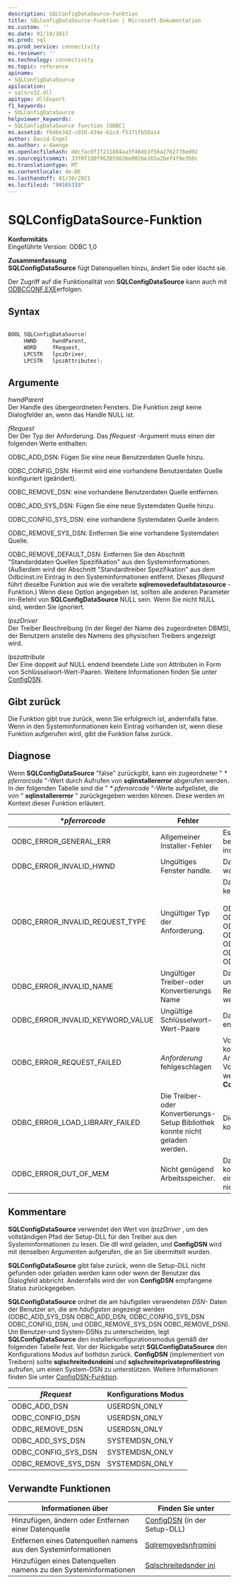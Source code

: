 ```yaml
---
description: SQLConfigDataSource-Funktion
title: SQLConfigDataSource-Funktion | Microsoft-Dokumentation
ms.custom: ''
ms.date: 01/19/2017
ms.prod: sql
ms.prod_service: connectivity
ms.reviewer: ''
ms.technology: connectivity
ms.topic: reference
apiname:
- SQLConfigDataSource
apilocation:
- sqlsrv32.dll
apitype: dllExport
f1_keywords:
- SQLConfigDataSource
helpviewer_keywords:
- SQLConfigDataSource function [ODBC]
ms.assetid: f8d6e342-c010-434e-b1cd-f5371fb50a14
author: David-Engel
ms.author: v-daenge
ms.openlocfilehash: ddcfac8f1f211884aa3f46db3f56a2762778ed92
ms.sourcegitcommit: 33f0f190f962059826e002be165a2bef4f9e350c
ms.translationtype: MT
ms.contentlocale: de-DE
ms.lasthandoff: 01/30/2021
ms.locfileid: "99165339"
---
```

# <a name="sqlconfigdatasource-function"></a>SQLConfigDataSource-Funktion
**Konformitäts**  
 Eingeführte Version: ODBC 1,0  
  
 **Zusammenfassung**  
 **SQLConfigDataSource** fügt Datenquellen hinzu, ändert Sie oder löscht sie.  
  
 Der Zugriff auf die Funktionalität von **SQLConfigDataSource** kann auch mit [ODBCCONF.EXE](../../../odbc/odbcconf-exe.md)erfolgen.  
  
## <a name="syntax"></a>Syntax  
  
```cpp  
  
BOOL SQLConfigDataSource(  
     HWND     hwndParent,  
     WORD     fRequest,  
     LPCSTR   lpszDriver,  
     LPCSTR   lpszAttributes);  
```  
  
## <a name="arguments"></a>Argumente  
 *hwndParent*  
 Der Handle des übergeordneten Fensters. Die Funktion zeigt keine Dialogfelder an, wenn das Handle NULL ist.  
  
 *fRequest*  
 Der Der Typ der Anforderung. Das *fRequest* -Argument muss einen der folgenden Werte enthalten:  
  
 ODBC_ADD_DSN: Fügen Sie eine neue Benutzerdaten Quelle hinzu.  
  
 ODBC_CONFIG_DSN: Hiermit wird eine vorhandene Benutzerdaten Quelle konfiguriert (geändert).  
  
 ODBC_REMOVE_DSN: eine vorhandene Benutzerdaten Quelle entfernen.  
  
 ODBC_ADD_SYS_DSN: Fügen Sie eine neue Systemdaten Quelle hinzu.  
  
 ODBC_CONFIG_SYS_DSN: eine vorhandene Systemdaten Quelle ändern.  
  
 ODBC_REMOVE_SYS_DSN: Entfernen Sie eine vorhandene Systemdaten Quelle.  
  
 ODBC_REMOVE_DEFAULT_DSN: Entfernen Sie den Abschnitt "Standarddaten Quellen Spezifikation" aus den Systeminformationen. (Außerdem wird der Abschnitt "Standardtreiber Spezifikation" aus dem Odbcinst.ini Eintrag in den Systeminformationen entfernt. Dieses *fRequest* führt dieselbe Funktion aus wie die veraltete **sqlremovedefaultdatasource** -Funktion.) Wenn diese Option angegeben ist, sollten alle anderen Parameter im-Befehl von **SQLConfigDataSource** NULL sein. Wenn Sie nicht NULL sind, werden Sie ignoriert.  
  
 *lpszDriver*  
 Der Treiber Beschreibung (in der Regel der Name des zugeordneten DBMS), der Benutzern anstelle des Namens des physischen Treibers angezeigt wird.  
  
 *lpszattribute*  
 Der Eine doppelt auf NULL endend beendete Liste von Attributen in Form von Schlüsselwort-Wert-Paaren. Weitere Informationen finden Sie unter [ConfigDSN](../../../odbc/reference/syntax/configdsn-function.md).  
  
## <a name="returns"></a>Gibt zurück  
 Die Funktion gibt true zurück, wenn Sie erfolgreich ist, andernfalls false. Wenn in den Systeminformationen kein Eintrag vorhanden ist, wenn diese Funktion aufgerufen wird, gibt die Funktion false zurück.  
  
## <a name="diagnostics"></a>Diagnose  
 Wenn **SQLConfigDataSource** "false" zurückgibt, kann ein zugeordneter " *\* pferrorcode* "-Wert durch Aufrufen von **sqlinstallererror** abgerufen werden. In der folgenden Tabelle sind die " *\* pferrorcode* "-Werte aufgelistet, die von " **sqlinstallererror** " zurückgegeben werden können. Diese werden im Kontext dieser Funktion erläutert.  
  
|*\*pferrorcode*|Fehler|BESCHREIBUNG|  
|---------------------|-----------|-----------------|  
|ODBC_ERROR_GENERAL_ERR|Allgemeiner Installer-Fehler|Es ist ein Fehler aufgetreten, bei dem kein spezifischer installerfehler aufgetreten ist.|  
|ODBC_ERROR_INVALID_HWND|Ungültiges Fenster handle.|Das *hwndParent* -Argument war ungültig oder NULL.|  
|ODBC_ERROR_INVALID_REQUEST_TYPE|Ungültiger Typ der Anforderung.|Das *fRequest* -Argument war keiner der folgenden:<br /><br /> ODBC_ADD_DSN ODBC_CONFIG_DSN ODBC_REMOVE_DSN ODBC_ADD_SYS_DSN ODBC_CONFIG_SYS_DSN ODBC_REMOVE_SYS_DSN ODBC_REMOVE_DEFAULT_DSN|  
|ODBC_ERROR_INVALID_NAME|Ungültiger Treiber-oder Konvertierungs Name|Das *lpszDriver* -Argument war ungültig. Sie konnte nicht in der Registrierung gefunden werden.|  
|ODBC_ERROR_INVALID_KEYWORD_VALUE|Ungültige Schlüsselwort-Wert-Paare|Das *lpszattribute* -Argument enthielt einen Syntax Fehler.|  
|ODBC_ERROR_REQUEST_FAILED|*Anforderung* fehlgeschlagen|Vom Installationsprogramm konnte der vom *fRequest* -Argument angeforderte Vorgang nicht durchgeführt werden. Fehler beim **ConfigDSN** -Rückruf.|  
|ODBC_ERROR_LOAD_LIBRARY_FAILED|Die Treiber-oder Konvertierungs-Setup Bibliothek konnte nicht geladen werden.|Die Treiber Setup Bibliothek konnte nicht geladen werden.|  
|ODBC_ERROR_OUT_OF_MEM|Nicht genügend Arbeitsspeicher.|Das Installationsprogramm konnte die Funktion aufgrund eines fehlenden Speichers nicht ausführen.|  
  
## <a name="comments"></a>Kommentare  
 **SQLConfigDataSource** verwendet den Wert von *lpszDriver* , um den vollständigen Pfad der Setup-DLL für den Treiber aus den Systeminformationen zu lesen. Die dll wird geladen, und **ConfigDSN** wird mit denselben Argumenten aufgerufen, die an Sie übermittelt wurden.  
  
 **SQLConfigDataSource** gibt false zurück, wenn die Setup-DLL nicht gefunden oder geladen werden kann oder wenn der Benutzer das Dialogfeld abbricht. Andernfalls wird der von **ConfigDSN** empfangene Status zurückgegeben.  
  
 **SQLConfigDataSource** ordnet die am häufigsten verwendeten *DSN-* Daten der Benutzer an, die am *häufigsten* angezeigt werden (ODBC_ADD_SYS_DSN ODBC_ADD_DSN, ODBC_CONFIG_SYS_DSN ODBC_CONFIG_DSN, und ODBC_REMOVE_SYS_DSN ODBC_REMOVE_DSN). Um Benutzer-und System-DSNs zu unterscheiden, legt **SQLConfigDataSource** den installerkonfigurationsmodus gemäß der folgenden Tabelle fest. Vor der Rückgabe setzt **SQLConfigDataSource** den Konfigurations Modus auf bothdsn zurück. **ConfigDSN** (implementiert von Treibern) sollte **sqlschreitedsndeini** und **sqlschreiteprivateprofilestring** aufrufen, um einen System-DSN zu unterstützen. Weitere Informationen finden Sie unter [ConfigDSN-Funktion](../../../odbc/reference/syntax/configdsn-function.md).  
  
|*fRequest*|Konfigurations Modus|  
|----------------|------------------------|  
|ODBC_ADD_DSN|USERDSN_ONLY|  
|ODBC_CONFIG_DSN|USERDSN_ONLY|  
|ODBC_REMOVE_DSN|USERDSN_ONLY|  
|ODBC_ADD_SYS_DSN|SYSTEMDSN_ONLY|  
|ODBC_CONFIG_SYS_DSN|SYSTEMDSN_ONLY|  
|ODBC_REMOVE_SYS_DSN|SYSTEMDSN_ONLY|  
  
## <a name="related-functions"></a>Verwandte Funktionen  
  
|Informationen über|Finden Sie unter|  
|---------------------------|---------|  
|Hinzufügen, ändern oder Entfernen einer Datenquelle|[ConfigDSN](../../../odbc/reference/syntax/configdsn-function.md) (in der Setup-DLL)|  
|Entfernen eines Datenquellen namens aus den Systeminformationen|[Sqlremovedsnfromini](../../../odbc/reference/syntax/sqlremovedsnfromini-function.md)|  
|Hinzufügen eines Datenquellen namens zu den Systeminformationen|[Sqlschreitedsnder ini](../../../odbc/reference/syntax/sqlwritedsntoini-function.md)|
